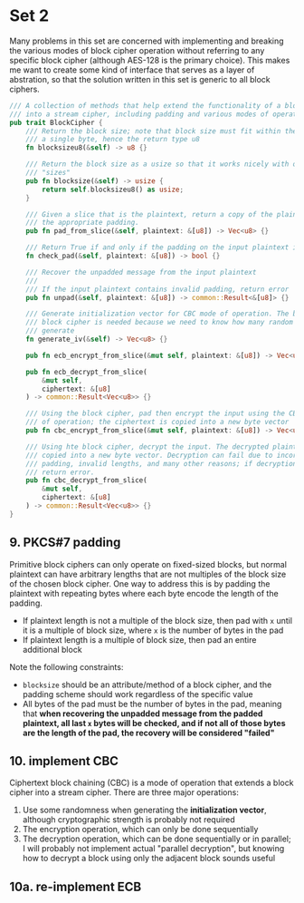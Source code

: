 # Set 2

Many problems in this set are concerned with implementing and breaking the various modes of block cipher operation without referring to any specific block cipher (although AES-128 is the primary choice). This makes me want to create some kind of interface that serves as a layer of abstration, so that the solution written in this set is generic to all block ciphers.

```rust
/// A collection of methods that help extend the functionality of a block cipher
/// into a stream cipher, including padding and various modes of operation
pub trait BlockCipher {
    /// Return the block size; note that block size must fit within the range of
    /// a single byte, hence the return type u8
    fn blocksizeu8(&self) -> u8 {}

    /// Return the block size as a usize so that it works nicely with other
    /// "sizes"
    pub fn blocksize(&self) -> usize {
        return self.blocksizeu8() as usize;
    }

    /// Given a slice that is the plaintext, return a copy of the plaintext plus
    /// the appropriate padding.
    pub fn pad_from_slice(&self, plaintext: &[u8]) -> Vec<u8> {}

    /// Return True if and only if the padding on the input plaintext is valid.
    fn check_pad(&self, plaintext: &[u8]) -> bool {}

    /// Recover the unpadded message from the input plaintext
    ///
    /// If the input plaintext contains invalid padding, return error
    pub fn unpad(&self, plaintext: &[u8]) -> common::Result<&[u8]> {}

    /// Generate initialization vector for CBC mode of operation. The block
    /// block cipher is needed because we need to know how many random bytes to
    /// generate
    fn generate_iv(&self) -> Vec<u8> {}

    pub fn ecb_encrypt_from_slice(&mut self, plaintext: &[u8]) -> Vec<u8> {}

    pub fn ecb_decrypt_from_slice(
        &mut self,
        ciphertext: &[u8]
    ) -> common::Result<Vec<u8>> {}

    /// Using the block cipher, pad then encrypt the input using the CBC mode
    /// of operation; the ciphertext is copied into a new byte vector
    pub fn cbc_encrypt_from_slice(&mut self, plaintext: &[u8]) -> Vec<u8> {}

    /// Using hte block cipher, decrypt the input. The decrypted plaintext is
    /// copied into a new byte vector. Decryption can fail due to incorrect
    /// padding, invalid lengths, and many other reasons; if decryption failed,
    /// return error.
    pub fn cbc_decrypt_from_slice(
        &mut self,
        ciphertext: &[u8]
    ) -> common::Result<Vec<u8>> {}
}
```

## 9. PKCS#7 padding
Primitive block ciphers can only operate on fixed-sized blocks, but normal plaintext can have arbitrary lengths that are not multiples of the block size of the chosen block cipher. One way to address this is by padding the plaintext with repeating bytes where each byte encode the length of the padding.

- If plaintext length is not a multiple of the block size, then pad with `x` until it is a multiple of block size, where `x` is the number of bytes in the pad
- If plaintext length is a multiple of block size, then pad an entire additional block

Note the following constraints:

- `blocksize` should be an attribute/method of a block cipher, and the padding scheme should work regardless of the specific value
- All bytes of the pad must be the number of bytes in the pad, meaning that **when recovering the unpadded message from the padded plaintext, all last `x` bytes will be checked, and if not all of those bytes are the length of the pad, the recovery will be considered "failed"**

## 10. implement CBC
Ciphertext block chaining (CBC) is a mode of operation that extends a block cipher into a stream cipher. There are three major operations:

1. Use some randomness when generating the **initialization vector**, although cryptographic strength is probably not required
2. The encryption operation, which can only be done sequentially
3. The decryption operation, which can be done sequentially or in parallel; I will probably not implement actual "parallel decryption", but knowing how to decrypt a block using only the adjacent block sounds useful

## 10a. re-implement ECB

